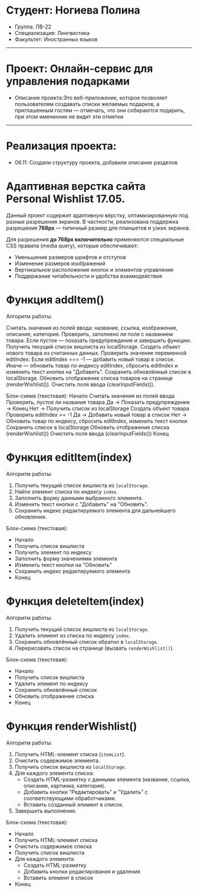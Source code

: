 # Студент: Ногиева Полина 
- Группа: ЛВ-22
- Специализация: Лингвистика
- Факультет: Иностранных языков
---
# Проект: Онлайн-сервис для управления подарками
- Описание проекта:Это веб-приложение, которое позволяет пользователям создавать списки желаемых подарков, а приглашенным гостям — отмечать, что они собираются подарить, при этом именинник не видит эти отметки
---
# Реализация проекта:
- 06.11: Создали структуру проекта, добавили описание разделов 
# Адаптивная верстка сайта Personal Wishlist 17.05.

Данный проект содержит адаптивную вёрстку, оптимизированную под разные разрешения экранов. В частности, реализована поддержка разрешения **768px** — типичный размер для планшетов и узких экранов.

Для разрешения **до 768px включительно** применяются специальные CSS правила (media query), которые обеспечивают:

- Уменьшение размеров шрифтов и отступов
- Изменение размеров изображений
- Вертикальное расположение кнопок и элементов управления
- Поддержание читабельности и удобства взаимодействия

# Функция addItem()
Алгоритм работы:

Считать значения из полей ввода: название, ссылка, изображение, описание, категория.
Проверить, заполнено ли поле с названием товара.
Если пустое — показать предупреждение и завершить функцию.
Получить текущий список вишлиста из localStorage.
Создать объект нового товара из считанных данных.
Проверить значение переменной editIndex:
Если editIndex === -1 — добавить новый товар в список.
Иначе — обновить товар по индексу editIndex, сбросить editIndex и изменить текст кнопки на "Добавить".
Сохранить обновлённый список в localStorage.
Обновить отображение списка товаров на странице (renderWishlist()).
Очистить поля ввода (clearInputFields()).

Блок-схема (текстовая):
Начало
Считать значения из полей ввода
Проверить, пустое ли название товара
Да → Показать предупреждение → Конец
Нет → Получить список из localStorage
Создать объект товара
Проверить editIndex == -1
Да → Добавить новый товар в список
Нет → Обновить товар по индексу, сбросить editIndex, изменить текст кнопки
Сохранить список в localStorage
Обновить отображение списка (renderWishlist())
Очистить поля ввода (clearInputFields())
Конец

# Функция editItem(index)

Алгоритм работы:

1. Получить текущий список вишлиста из `localStorage`.
2. Найти элемент списка по индексу `index`.
3. Заполнить форму данными выбранного элемента.
4. Изменить текст кнопки с "Добавить" на "Обновить".
5. Сохранить индекс редактируемого элемента для дальнейшего обновления.

Блок-схема (текстовая):

- Начало  
- Получить список вишлиста  
- Получить элемент по индексу  
- Заполнить форму значениями элемента  
- Изменить текст кнопки на "Обновить"  
- Сохранить индекс редактируемого элемента  
- Конец  

# Функция deleteItem(index)

Алгоритм работы:

1. Получить текущий список вишлиста из `localStorage`.
2. Удалить элемент из списка по индексу `index`.
3. Сохранить обновлённый список обратно в `localStorage`.
4. Перерисовать список на странице (вызвать `renderWishlist()`).

Блок-схема (текстовая):

- Начало  
- Получить список вишлиста  
- Удалить элемент по индексу  
- Сохранить обновлённый список  
- Обновить отображение списка  
- Конец  


# Функция renderWishlist()

Алгоритм работы:

1. Получить HTML-элемент списка (`itemList`).
2. Очистить содержимое элемента.
3. Получить список вишлиста из `localStorage`.
4. Для каждого элемента списка:  
   - Создать HTML-разметку с данными элемента (название, ссылка, описание, картинка, категория).  
   - Добавить кнопки "Редактировать" и "Удалить" с соответствующими обработчиками.  
   - Вставить созданный элемент в список.  
5. Завершить выполнение.

Блок-схема (текстовая):

- Начало  
- Получить HTML-элемент списка  
- Очистить содержимое списка  
- Получить список вишлиста  
- Для каждого элемента:  
  - Создать HTML-разметку  
  - Добавить кнопки редактирования и удаления  
  - Вставить элемент в список  
- Конец  
